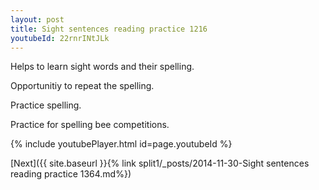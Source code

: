 ```yaml
---
layout: post
title: Sight sentences reading practice 1216
youtubeId: 22rnrINtJLk
---
```

 
 
Helps to learn sight words and their spelling.

Opportunitiy to repeat the spelling. 

Practice spelling. 
 
Practice for spelling bee competitions. 
 
{% include youtubePlayer.html id=page.youtubeId %}
 
 

[Next]({{ site.baseurl }}{% link  split1/_posts/2014-11-30-Sight sentences reading practice 1364.md%})
 
